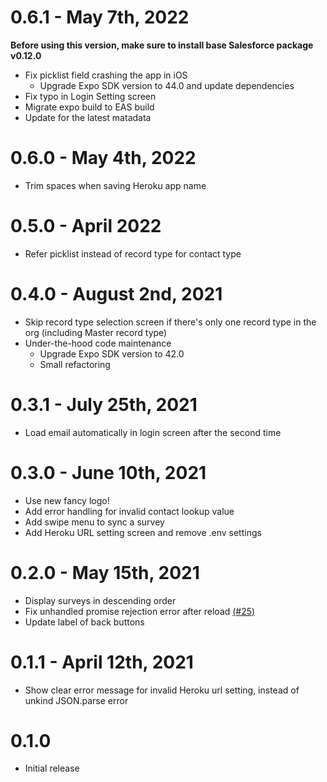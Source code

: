 # 0.6.1 - May 7th, 2022
**Before using this version, make sure to install base Salesforce package v0.12.0**
* Fix picklist field crashing the app in iOS
  * Upgrade Expo SDK version to 44.0 and update dependencies
* Fix typo in Login Setting screen
* Migrate expo build to EAS build
* Update for the latest matadata

# 0.6.0 - May 4th, 2022
* Trim spaces when saving Heroku app name

# 0.5.0 - April 2022
* Refer picklist instead of record type for contact type

# 0.4.0 - August 2nd, 2021
* Skip record type selection screen if there's only one record type in the org (including Master record type)
* Under-the-hood code maintenance
  * Upgrade Expo SDK version to 42.0
  * Small refactoring

# 0.3.1 - July 25th, 2021
* Load email automatically in login screen after the second time

# 0.3.0 - June 10th, 2021
* Use new fancy logo!
* Add error handling for invalid contact lookup value
* Add swipe menu to sync a survey
* Add Heroku URL setting screen and remove .env settings

# 0.2.0 - May 15th, 2021
* Display surveys in descending order
* Fix unhandled promise rejection error after reload [(#25)](https://github.com/SFDO-Community-Sprints/GrassRootsMobileSurveyApp/issues/25)
* Update label of back buttons

# 0.1.1 - April 12th, 2021
* Show clear error message for invalid Heroku url setting, instead of unkind JSON.parse error

# 0.1.0
* Initial release